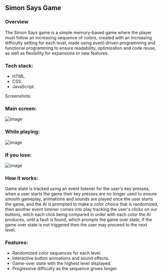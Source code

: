## Simon Says Game

### Overview

The Simon Says game is a simple memory-based game where the player must follow an increasing sequence of colors, created with an increasing difficulty setting for each level, made using event-driven programming and functional programming to ensure readability, optimization
and code reuse, as well as flexibility for expansions or new features.

### Tech stack:
- HTML.
- CSS.
- JavaScript.

Screenshots:
### Main screen:
![image](https://github.com/user-attachments/assets/66c64097-f012-44cf-9618-df2f7b7654c6)

### While playing:
![image](https://github.com/user-attachments/assets/e47e4b63-c668-445b-856d-2be53502e34d)

### If you lose:
![image](https://github.com/user-attachments/assets/436b7d17-0818-4add-9699-eb75f8a169d0)

### How it works:
Game state is tracked using an event listener for the user's key presses, when a user starts the game their key presses are no longer used to ensure smooth gameplay, animations and sounds are played once the user starts the game, and the AI is prompted to make a color choice
that is randomized, then another event listener comes into play tracking the user's clicks on our buttons, witch each click being compared in order with each color the AI produces, until a fault is found, which prompts the game over state, if the game over state is not triggered
then the user may proceed to the next level.

### Features:

- Randomized color sequences for each level.
- Interactive button animations and sound effects.
- Game-over state with the highest level displayed.
- Progressive difficulty as the sequence grows longer.


